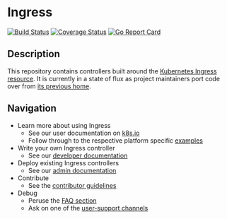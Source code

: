 # Ingress

[![Build Status](https://travis-ci.org/kubernetes/ingress.svg?branch=master)](https://travis-ci.org/kubernetes/ingress)
[![Coverage Status](https://coveralls.io/repos/github/kubernetes/ingress/badge.svg?branch=master)](https://coveralls.io/github/kubernetes/ingress)
[![Go Report Card](https://goreportcard.com/badge/github.com/kubernetes/ingress)](https://goreportcard.com/report/github.com/kubernetes/ingress)

## Description

This repository contains controllers built around the [Kubernetes Ingress resource](http://kubernetes.io/docs/user-guide/ingress/).
It is currently in a state of flux as project maintainers port code over from [its previous home](https://github.com/kubernetes/contrib/tree/master/ingress).

## Navigation

* Learn more about using Ingress
     * See our user documentation on [k8s.io](http://kubernetes.io/docs/user-guide/ingress/)
     * Follow through to the respective platform specific [examples](docs/examples/README.md)
* Write your own Ingress controller
    * See our [developer documentation](docs/dev/README.md)
* Deploy existing Ingress controllers
    * See our [admin documentation](docs/admin.md)
* Contribute
    * See the [contributor guidelines](CONTRIBUTING.md)
* Debug
    * Peruse the [FAQ section](docs/faq/README.md)
    * Ask on one of the [user-support channels](CONTRIBUTING.md#support-channels)

